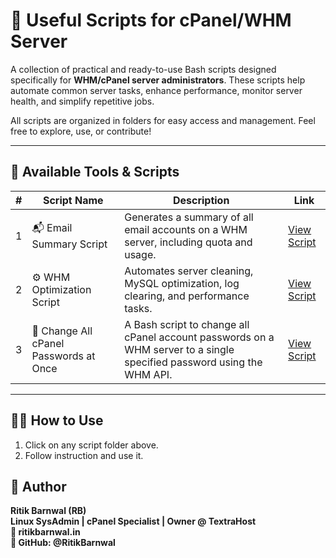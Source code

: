 # 🧰 Useful Scripts for cPanel/WHM Server

A collection of practical and ready-to-use Bash scripts designed specifically for **WHM/cPanel server administrators**. These scripts help automate common server tasks, enhance performance, monitor server health, and simplify repetitive jobs.

All scripts are organized in folders for easy access and management. Feel free to explore, use, or contribute!

---

## 📁 Available Tools & Scripts

| # | Script Name | Description | Link |
|--:|-------------|-------------|------|
| 1 | 📬 Email Summary Script | Generates a summary of all email accounts on a WHM server, including quota and usage. | [View Script](./email_summary) |
| 2 | ⚙️ WHM Optimization Script | Automates server cleaning, MySQL optimization, log clearing, and performance tasks. | [View Script](./whm_optimization_script) |
| 3 | 🎯 Change All cPanel Passwords at Once | A Bash script to change all cPanel account passwords on a WHM server to a single specified password using the WHM API. | [View Script](https://github.com/RitikBarnwal/change-all-cpanel-password) |

---

## 🧑‍💻 How to Use

1. Click on any script folder above.
2. Follow instruction and use it.
## 🙌 Author
**Ritik Barnwal (RB)**\
**Linux SysAdmin | cPanel Specialist | Owner @ TextraHost\
📧 ritikbarnwal.in\
🐙 GitHub: @RitikBarnwal**
